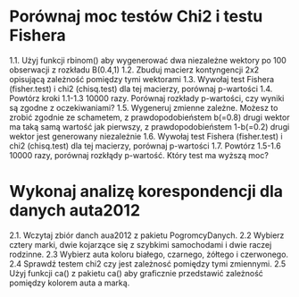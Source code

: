 # Porównaj moc testów Chi2 i testu Fishera

1.1. Użyj funkcji rbinom() aby wygenerować dwa niezależne wektory po 100 obserwacji z rozkładu B(0.4,1)
1.2. Zbuduj macierz kontyngencji 2x2 opisującą zależność pomiędzy tymi wektorami
1.3. Wywołaj test Fishera (fisher.test) i chi2 (chisq.test) dla tej macierzy, porównaj p-wartości
1.4. Powtórz kroki 1.1-1.3 10000 razy. Porównaj rozkłady p-wartości, czy wyniki są zgodne z oczekiwaniami?
1.5. Wygeneruj zmienne zależne. Możesz to zrobić zgodnie ze schametem, z prawdopodobieństem b(=0.8) drugi wektor ma taką samą wartość jak pierwszy, z prawdopodobieństem 1-b(=0.2) drugi wektor jest generowany niezależnie
1.6. Wywołaj test Fishera (fisher.test) i chi2 (chisq.test) dla tej macierzy, porównaj p-wartości
1.7. Powtórz 1.5-1.6 10000 razy, porównaj rozkłądy p-wartość. Który test ma wyższą moc?

# Wykonaj analizę korespondencji dla danych auta2012

2.1. Wczytaj zbiór danch aua2012 z pakietu PogromcyDanych.
2.2 Wybierz cztery marki, dwie kojarzące się z szybkimi samochodami i dwie raczej rodzinne.
2.3 Wybierz auta koloru białego, czarnego, żółtego i czerwonego.
2.4 Sprawdź testem chi2 czy jest zależnosć pomiędzy tymi zmiennymi.
2.5 Użyj funkcji ca() z pakietu ca() aby graficznie przedstawić zależność pomiędzy kolorem auta a marką.


